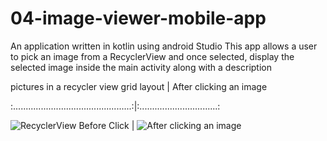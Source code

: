 # 04-image-viewer-mobile-app
An application written in kotlin using android Studio 
This app allows a user to pick an image from a RecyclerView and once selected, 
display the selected image inside the main activity along with a description


pictures in a recycler view grid layout          |      After clicking an image

:...............................................:|:...............................:

![RecyclerView Before Click](/beforeclick.png=x250?raw=true "Before Click") |   ![After clicking an image](/afterclick.png=x250?raw=true "After Click")
